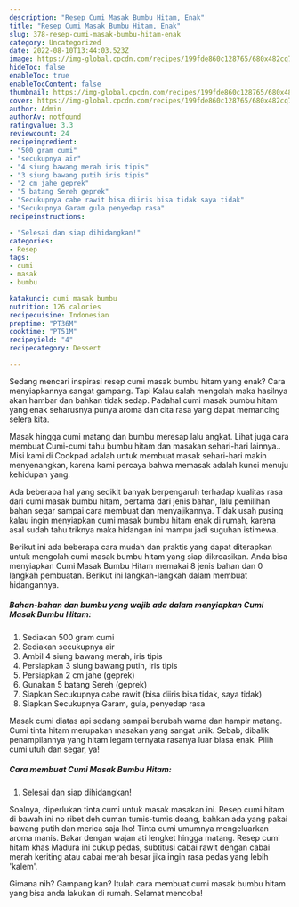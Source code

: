 ```yaml
---
description: "Resep Cumi Masak Bumbu Hitam, Enak"
title: "Resep Cumi Masak Bumbu Hitam, Enak"
slug: 378-resep-cumi-masak-bumbu-hitam-enak
category: Uncategorized
date: 2022-08-10T13:44:03.523Z
image: https://img-global.cpcdn.com/recipes/199fde860c128765/680x482cq70/cumi-masak-bumbu-hitam-foto-resep-utama.jpg
hideToc: false
enableToc: true
enableTocContent: false
thumbnail: https://img-global.cpcdn.com/recipes/199fde860c128765/680x482cq70/cumi-masak-bumbu-hitam-foto-resep-utama.jpg
cover: https://img-global.cpcdn.com/recipes/199fde860c128765/680x482cq70/cumi-masak-bumbu-hitam-foto-resep-utama.jpg
author: Admin
authorAv: notfound
ratingvalue: 3.3
reviewcount: 24
recipeingredient:
- "500 gram cumi"
- "secukupnya air"
- "4 siung bawang merah iris tipis"
- "3 siung bawang putih iris tipis"
- "2 cm jahe geprek"
- "5 batang Sereh geprek"
- "Secukupnya cabe rawit bisa diiris bisa tidak saya tidak"
- "Secukupnya Garam gula penyedap rasa"
recipeinstructions:

- "Selesai dan siap dihidangkan!"
categories:
- Resep
tags:
- cumi
- masak
- bumbu

katakunci: cumi masak bumbu 
nutrition: 126 calories
recipecuisine: Indonesian
preptime: "PT36M"
cooktime: "PT51M"
recipeyield: "4"
recipecategory: Dessert

---
```



Sedang mencari inspirasi resep cumi masak bumbu hitam yang enak? Cara menyiapkannya sangat gampang. Tapi Kalau salah mengolah maka hasilnya akan hambar dan bahkan tidak sedap. Padahal cumi masak bumbu hitam yang enak seharusnya punya aroma dan cita rasa yang dapat memancing selera kita.


Masak hingga cumi matang dan bumbu meresap lalu angkat. Lihat juga cara membuat Cumi-cumi tahu bumbu hitam dan masakan sehari-hari lainnya.. Misi kami di Cookpad adalah untuk membuat masak sehari-hari makin menyenangkan, karena kami percaya bahwa memasak adalah kunci menuju kehidupan yang.

Ada beberapa hal yang sedikit banyak berpengaruh terhadap kualitas rasa dari cumi masak bumbu hitam, pertama dari jenis bahan, lalu pemilihan bahan segar sampai cara membuat dan menyajikannya. Tidak usah pusing kalau ingin menyiapkan cumi masak bumbu hitam enak di rumah, karena asal sudah tahu triknya maka hidangan ini mampu jadi suguhan istimewa.


Berikut ini ada beberapa cara mudah dan praktis yang dapat diterapkan untuk mengolah cumi masak bumbu hitam yang siap dikreasikan. Anda bisa menyiapkan Cumi Masak Bumbu Hitam memakai 8 jenis bahan dan 0 langkah pembuatan. Berikut ini langkah-langkah dalam membuat hidangannya.

<!--inarticleads1-->

##### Bahan-bahan dan bumbu yang wajib ada dalam menyiapkan Cumi Masak Bumbu Hitam:

1. Sediakan 500 gram cumi
1. Sediakan secukupnya air
1. Ambil 4 siung bawang merah, iris tipis
1. Persiapkan 3 siung bawang putih, iris tipis
1. Persiapkan 2 cm jahe (geprek)
1. Gunakan 5 batang Sereh (geprek)
1. Siapkan Secukupnya cabe rawit (bisa diiris bisa tidak, saya tidak)
1. Siapkan Secukupnya Garam, gula, penyedap rasa


Masak cumi diatas api sedang sampai berubah warna dan hampir matang. Cumi tinta hitam merupakan masakan yang sangat unik. Sebab, dibalik penampilannya yang hitam legam ternyata rasanya luar biasa enak. Pilih cumi utuh dan segar, ya! 

<!--inarticleads2-->

##### Cara membuat Cumi Masak Bumbu Hitam:


1. Selesai dan siap dihidangkan!

Soalnya, diperlukan tinta cumi untuk masak masakan ini. Resep cumi hitam di bawah ini no ribet deh cuman tumis-tumis doang, bahkan ada yang pakai bawang putih dan merica saja lho! Tinta cumi umumnya mengeluarkan aroma manis. Bakar dengan wajan ati lengket hingga matang. Resep cumi hitam khas Madura ini cukup pedas, subtitusi cabai rawit dengan cabai merah keriting atau cabai merah besar jika ingin rasa pedas yang lebih &#39;kalem&#39;. 

Gimana nih? Gampang kan? Itulah cara membuat cumi masak bumbu hitam yang bisa anda lakukan di rumah. Selamat mencoba!
